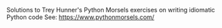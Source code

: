 Solutions to Trey Hunner's Python Morsels exercises on writing idiomatic Python code
See: https://www.pythonmorsels.com/

